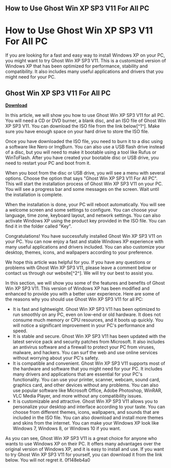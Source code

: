 ## How to Use Ghost Win XP SP3 V11 For All PC

  
# How to Use Ghost Win XP SP3 V11 For All PC
 
If you are looking for a fast and easy way to install Windows XP on your PC, you might want to try Ghost Win XP SP3 V11. This is a customized version of Windows XP that has been optimized for performance, stability and compatibility. It also includes many useful applications and drivers that you might need for your PC.
 
## Ghost Win XP SP3 V11 For All PC


[**Download**](https://www.google.com/url?q=https%3A%2F%2Furloso.com%2F2tKmkx&sa=D&sntz=1&usg=AOvVaw1tQR5WOsDfGYklqTLhtLQN)

 
In this article, we will show you how to use Ghost Win XP SP3 V11 for all PC. You will need a CD or DVD burner, a blank disc, and an ISO file of Ghost Win XP SP3 V11. You can download the ISO file from the link below[^1^]. Make sure you have enough space on your hard drive to store the ISO file.
 
Once you have downloaded the ISO file, you need to burn it to a disc using a software like Nero or ImgBurn. You can also use a USB flash drive instead of a disc, but you will need to make it bootable using a tool like Rufus or WinToFlash. After you have created your bootable disc or USB drive, you need to restart your PC and boot from it.
 
When you boot from the disc or USB drive, you will see a menu with several options. Choose the option that says "Ghost Win XP SP3 V11 For All PC". This will start the installation process of Ghost Win XP SP3 V11 on your PC. You will see a progress bar and some messages on the screen. Wait until the installation is complete.
 
When the installation is done, your PC will reboot automatically. You will see a welcome screen and some settings to configure. You can choose your language, time zone, keyboard layout, and network settings. You can also activate Windows XP using the product key provided in the ISO file. You can find it in the folder called "Key".
 
Congratulations! You have successfully installed Ghost Win XP SP3 V11 on your PC. You can now enjoy a fast and stable Windows XP experience with many useful applications and drivers included. You can also customize your desktop, themes, icons, and wallpapers according to your preference.
 
We hope this article was helpful for you. If you have any questions or problems with Ghost Win XP SP3 V11, please leave a comment below or contact us through our website[^2^]. We will try our best to assist you.
  
In this section, we will show you some of the features and benefits of Ghost Win XP SP3 V11. This version of Windows XP has been modified and enhanced to provide you with a better user experience. Here are some of the reasons why you should use Ghost Win XP SP3 V11 for all PC:
 
- It is fast and lightweight. Ghost Win XP SP3 V11 has been optimized to run smoothly on any PC, even on low-end or old hardware. It does not consume much memory or CPU resources, and it boots up quickly. You will notice a significant improvement in your PC's performance and speed.
- It is stable and secure. Ghost Win XP SP3 V11 has been updated with the latest service pack and security patches from Microsoft. It also includes an antivirus software and a firewall to protect your PC from viruses, malware, and hackers. You can surf the web and use online services without worrying about your PC's safety.
- It is compatible and convenient. Ghost Win XP SP3 V11 supports most of the hardware and software that you might need for your PC. It includes many drivers and applications that are essential for your PC's functionality. You can use your printer, scanner, webcam, sound card, graphics card, and other devices without any problems. You can also use popular software like Microsoft Office, Adobe Photoshop, WinRAR, VLC Media Player, and more without any compatibility issues.
- It is customizable and attractive. Ghost Win XP SP3 V11 allows you to personalize your desktop and interface according to your taste. You can choose from different themes, icons, wallpapers, and sounds that are included in the ISO file. You can also download and install more themes and skins from the internet. You can make your Windows XP look like Windows 7, Windows 8, or Windows 10 if you want.

As you can see, Ghost Win XP SP3 V11 is a great choice for anyone who wants to use Windows XP on their PC. It offers many advantages over the original version of Windows XP, and it is easy to install and use. If you want to try Ghost Win XP SP3 V11 for yourself, you can download it from the link below. You will not regret it.
 0f148eb4a0
